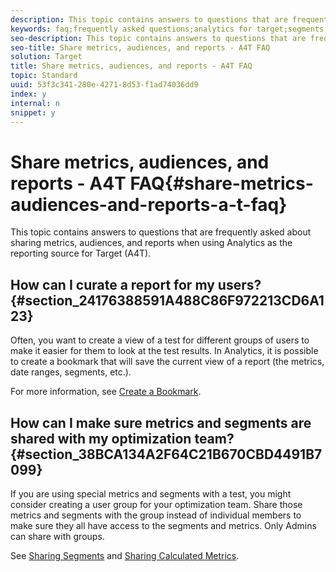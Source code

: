 ```yaml
---
description: This topic contains answers to questions that are frequently asked about sharing metrics, audiences, and reports when using Analytics as the reporting source for Target (A4T).
keywords: faq;frequently asked questions;analytics for target;segments;a4T;share reports
seo-description: This topic contains answers to questions that are frequently asked about sharing metrics, audiences, and reports when using Analytics as the reporting source for Target (A4T).
seo-title: Share metrics, audiences, and reports - A4T FAQ
solution: Target
title: Share metrics, audiences, and reports - A4T FAQ
topic: Standard
uuid: 53f3c341-280e-4271-8d53-f1ad74036dd9
index: y
internal: n
snippet: y
---
```


# Share metrics, audiences, and reports - A4T FAQ{#share-metrics-audiences-and-reports-a-t-faq}

This topic contains answers to questions that are frequently asked about sharing metrics, audiences, and reports when using Analytics as the reporting source for Target (A4T).

## How can I curate a report for my users? {#section_24176388591A488C86F972213CD6A123}

Often, you want to create a view of a test for different groups of users to make it easier for them to look at the test results. In Analytics, it is possible to create a bookmark that will save the current view of a report (the metrics, date ranges, segments, etc.).

For more information, see [Create a Bookmark](https://marketing.adobe.com/resources/help/en_US/sc/user/t_bookmarks_creating.html).

## How can I make sure metrics and segments are shared with my optimization team? {#section_38BCA134A2F64C21B670CBD4491B7099}

If you are using special metrics and segments with a test, you might consider creating a user group for your optimization team. Share those metrics and segments with the group instead of individual members to make sure they all have access to the segments and metrics. Only Admins can share with groups.

See [Sharing Segments](https://marketing.adobe.com/resources/help/en_US/analytics/segment/t_seg_share.html) and [Sharing Calculated Metrics](https://marketing.adobe.com/resources/help/en_US/analytics/calcmetrics/cm_sharing.html). 
